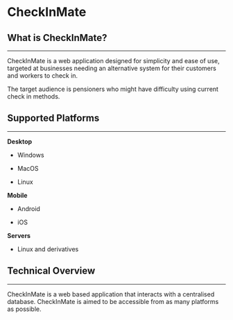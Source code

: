 # CheckInMate



## What is CheckInMate?

---

CheckInMate is a web application designed for simplicity and ease of use, targeted at businesses needing an alternative system for their customers and workers to check in.

The target audience is pensioners who might have difficulty using current check in methods.



## Supported Platforms

---

**Desktop**

- Windows

- MacOS

- Linux

**Mobile**

- Android

- iOS

**Servers**

- Linux and derivatives



## Technical Overview

---

CheckInMate is a web based application that interacts with a centralised database.
CheckInMate is aimed to be accessible from as many platforms as possible.
